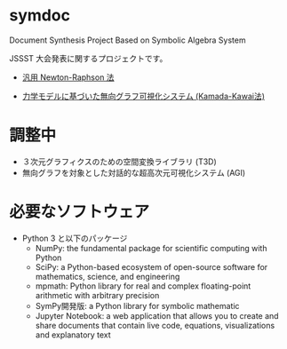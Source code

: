 # symdoc
Document Synthesis Project Based on Symbolic Algebra System

JSSST 大会発表に関するプロジェクトです。

- [汎用 Newton-Raphson 法](https://github.com/wakita/symdoc/blob/master/newtonraphson-jp.ipynb)

- [力学モデルに基づいた無向グラフ可視化システム (Kamada-Kawai法)](https://github.com/wakita/symdoc/blob/master/kk.ipynb)


# 調整中

- ３次元グラフィクスのための空間変換ライブラリ (T3D)
- 無向グラフを対象とした対話的な超高次元可視化システム (AGI)

# 必要なソフトウェア

- Python 3 と以下のパッケージ
    - NumPy: the fundamental package for scientific computing with Python
    - SciPy: a Python-based ecosystem of open-source software for mathematics, science, and engineering
    - mpmath: Python library for real and complex floating-point arithmetic with arbitrary precision
    - SymPy開発版: a Python library for symbolic mathematic
    - Jupyter Notebook:  a web application that allows you to create and share documents that contain live code, equations, visualizations and explanatory text
